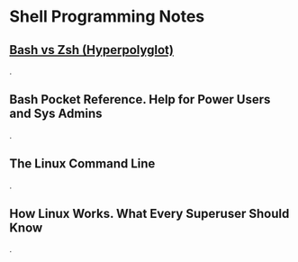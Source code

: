 # Shell Programming Notes

## [Bash vs Zsh (Hyperpolyglot)](https://hyperpolyglot.org/unix-shells)

.

## Bash Pocket Reference. Help for Power Users and Sys Admins

.

## The Linux Command Line

.

## How Linux Works. What Every Superuser Should Know

.
